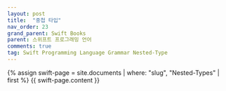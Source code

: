 ```yaml
---
layout: post
title:  "중첩 타입"
nav_order: 23
grand_parent: Swift Books
parent: 스위프트 프로그래밍 언어
comments: true
tag: Swift Programming Language Grammar Nested-Type
---
```


{% assign swift-page = site.documents | where: "slug", "Nested-Types" | first %}
{{ swift-page.content }}